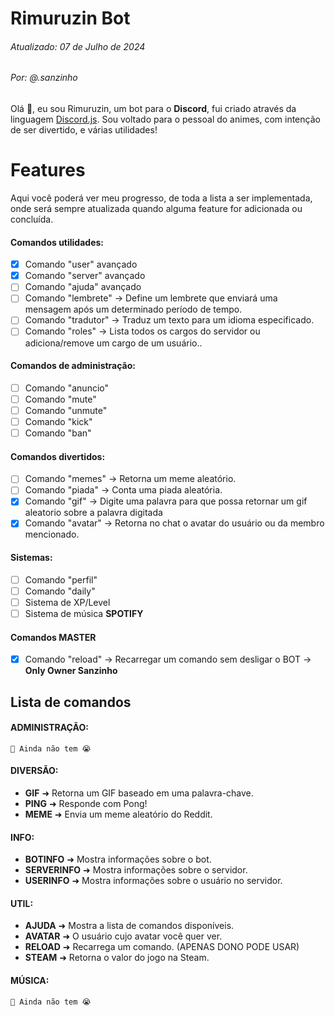 # Rimuruzin Bot
###### Atualizado: 07 de Julho de 2024
###### Por: @.sanzinho

Olá 👋,
eu sou Rimuruzin, um bot para o **Discord**, fui criado através da linguagem [Discord.js](https://discord.js.org). 
Sou voltado para o pessoal do animes, com intenção de ser divertido, e várias utilidades!

# Features
Aqui você poderá ver meu progresso, de toda a lista a ser implementada, onde será sempre atualizada quando alguma feature for adicionada ou concluída.

#### Comandos utilidades:
- [x] Comando "user" avançado
- [x] Comando "server" avançado
- [ ] Comando "ajuda" avançado
- [ ] Comando "lembrete" -> Define um lembrete que enviará uma mensagem após um determinado período de tempo.
- [ ] Comando "tradutor" -> Traduz um texto para um idioma especificado.
- [ ] Comando "roles" -> Lista todos os cargos do servidor ou adiciona/remove um cargo de um usuário..

#### Comandos de administração:
- [ ] Comando "anuncio"
- [ ] Comando "mute"
- [ ] Comando "unmute"
- [ ] Comando "kick"
- [ ] Comando "ban"

#### Comandos divertidos:
- [ ] Comando "memes" -> Retorna um meme aleatório.
- [ ] Comando "piada" -> Conta uma piada aleatória.
- [x] Comando "gif" -> Digite uma palavra para que possa retornar um gif aleatorio sobre a palavra digitada
- [x] Comando "avatar" -> Retorna no chat o avatar do usuário ou da membro mencionado.
  
#### Sistemas:
- [ ] Comando "perfil"
- [ ] Comando "daily"
- [ ] Sistema de XP/Level
- [ ] Sistema de música **SPOTIFY**

#### Comandos MASTER
- [x] Comando "reload" -> Recarregar um comando sem desligar o BOT -> **Only Owner Sanzinho**

## Lista de comandos

#### ADMINISTRAÇÃO:
	🚧 Ainda não tem 😭

#### DIVERSÃO:
- **GIF** ➜ Retorna um GIF baseado em uma palavra-chave.
- **PING** ➜ Responde com Pong!
- **MEME** ➜ Envia um meme aleatório do Reddit.

#### INFO:
- **BOTINFO** ➜ Mostra informações sobre o bot.
- **SERVERINFO** ➜ Mostra informações sobre o servidor.
- **USERINFO** ➜ Mostra informações sobre o usuário no servidor.

#### UTIL:
- **AJUDA** ➜ Mostra a lista de comandos disponíveis.
- **AVATAR** ➜ O usuário cujo avatar você quer ver.
- **RELOAD** ➜ Recarrega um comando. (APENAS DONO PODE USAR)
- **STEAM** ➜ Retorna o valor do jogo na Steam.

#### MÚSICA:
	🚧 Ainda não tem 😭